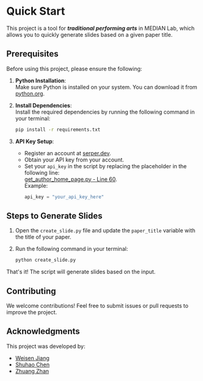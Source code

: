 # Quick Start

This project is a tool for ***traditional performing arts*** in MEDIAN Lab, which allows you to quickly generate slides based on a given paper title.

## Prerequisites

Before using this project, please ensure the following:

1. **Python Installation**:  
   Make sure Python is installed on your system. You can download it from [python.org](https://www.python.org/).

2. **Install Dependencies**:  
   Install the required dependencies by running the following command in your terminal:  
   ```bash
   pip install -r requirements.txt
   ```

3. **API Key Setup**:  
   - Register an account at [serper.dev](https://serper.dev/).  
   - Obtain your API key from your account.  
   - Set your `api_key` in the script by replacing the placeholder in the following line:  
     [get_author_home_page.py - Line 60](https://github.com/shuhao02/PaperCounterMEDIAN/blob/9f81d9e3aac27a09b60bae6269816dd14b66db06/get_author_home_page.py#L60).  
     Example:  
     ```python
     api_key = "your_api_key_here"
     ```


## Steps to Generate Slides

1. Open the `create_slide.py` file and update the `paper_title` variable with the title of your paper.

2. Run the following command in your terminal:
    ```bash
    python create_slide.py
    ```

That's it! The script will generate slides based on the input.

## Contributing

We welcome contributions! Feel free to submit issues or pull requests to improve the project.

## Acknowledgments

This project was developed by:
- [Weisen Jiang](https://github.com/ws-jiang)
- [Shuhao Chen](https://github.com/shuhao02)
- [Zhuang Zhan](https://github.com/zwebrain)


